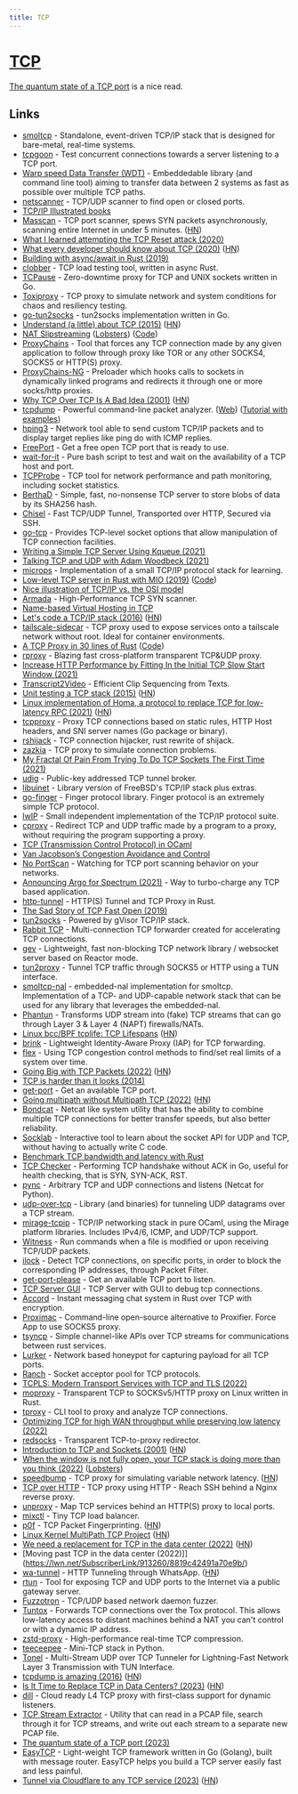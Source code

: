 ```yaml
---
title: TCP
---
```


# [TCP](https://en.wikipedia.org/wiki/Transmission_Control_Protocol)

[The quantum state of a TCP port](https://blog.cloudflare.com/the-quantum-state-of-a-tcp-port/) is a nice read.

## Links

- [smoltcp](https://github.com/smoltcp-rs/smoltcp) - Standalone, event-driven TCP/IP stack that is designed for bare-metal, real-time systems.
- [tcpgoon](https://github.com/dachad/tcpgoon) - Test concurrent connections towards a server listening to a TCP port.
- [Warp speed Data Transfer (WDT)](https://github.com/facebook/wdt) - Embeddedable library (and command line tool) aiming to transfer data between 2 systems as fast as possible over multiple TCP paths.
- [netscanner](https://github.com/R4yGM/netscanner) - TCP/UDP scanner to find open or closed ports.
- [TCP/IP Illustrated books](https://en.wikipedia.org/wiki/TCP/IP_Illustrated)
- [Masscan](https://github.com/robertdavidgraham/masscan) - TCP port scanner, spews SYN packets asynchronously, scanning entire Internet in under 5 minutes. ([HN](https://news.ycombinator.com/item?id=28682986))
- [What I learned attempting the TCP Reset attack (2020)](http://squidarth.com/article/networking/2020/05/03/tcp-resets.html)
- [What every developer should know about TCP (2020)](https://robertovitillo.com/what-every-developer-should-know-about-tcp/) ([HN](https://news.ycombinator.com/item?id=23177607))
- [Building with async/await in Rust (2019)](https://ragona.com/posts/clobber_async_await)
- [clobber](https://github.com/ragona/clobber) - TCP load testing tool, written in async Rust.
- [TCPause](https://github.com/innogames/tcpause) - Zero-downtime proxy for TCP and UNIX sockets written in Go.
- [Toxiproxy](https://github.com/Shopify/toxiproxy) - TCP proxy to simulate network and system conditions for chaos and resiliency testing.
- [go-tun2socks](https://github.com/eycorsican/go-tun2socks) - tun2socks implementation written in Go.
- [Understand (a little) about TCP (2015)](https://jvns.ca/blog/2015/11/21/why-you-should-understand-a-little-about-tcp/) ([HN](https://news.ycombinator.com/item?id=24917460))
- [NAT Slipstreaming](https://samy.pl/slipstream/) ([Lobsters](https://lobste.rs/s/dbzbfo/nat_slipstreaming)) ([Code](https://github.com/samyk/slipstream))
- [ProxyChains](https://github.com/haad/proxychains) - Tool that forces any TCP connection made by any given application to follow through proxy like TOR or any other SOCKS4, SOCKS5 or HTTP(S) proxy.
- [ProxyChains-NG](https://github.com/rofl0r/proxychains-ng) - Preloader which hooks calls to sockets in dynamically linked programs and redirects it through one or more socks/http proxies.
- [Why TCP Over TCP Is A Bad Idea (2001)](http://sites.inka.de/~bigred/devel/tcp-tcp.html) ([HN](https://news.ycombinator.com/item?id=25080693))
- [tcpdump](https://github.com/the-tcpdump-group/tcpdump) - Powerful command-line packet analyzer. ([Web](https://www.tcpdump.org/)) ([Tutorial with examples](https://danielmiessler.com/study/tcpdump/))
- [hping3](https://github.com/antirez/hping) - Network tool able to send custom TCP/IP packets and to display target replies like ping do with ICMP replies.
- [FreePort](https://github.com/phayes/freeport) - Get a free open TCP port that is ready to use.
- [wait-for-it](https://github.com/vishnubob/wait-for-it) - Pure bash script to test and wait on the availability of a TCP host and port.
- [TCPProbe](https://github.com/mehrdadrad/tcpprobe) - TCP tool for network performance and path monitoring, including socket statistics.
- [BerthaD](https://github.com/bertha/berthad) - Simple, fast, no-nonsense TCP server to store blobs of data by its SHA256 hash.
- [Chisel](https://github.com/jpillora/chisel) - Fast TCP/UDP Tunnel, Transported over HTTP, Secured via SSH.
- [go-tcp](https://github.com/mikioh/tcp) - Provides TCP-level socket options that allow manipulation of TCP connection facilities.
- [Writing a Simple TCP Server Using Kqueue (2021)](https://dev.to/frosnerd/writing-a-simple-tcp-server-using-kqueue-cah)
- [Talking TCP and UDP with Adam Woodbeck (2021)](https://changelog.com/gotime/176)
- [microps](https://github.com/pandax381/microps) - Implementation of a small TCP/IP protocol stack for learning.
- [Low-level TCP server in Rust with MIO (2019)](https://sergey-melnychuk.github.io/2019/08/01/rust-mio-tcp-server/) ([Code](https://github.com/sergey-melnychuk/mio-tcp-server))
- [Nice illustration of TCP/IP vs. the OSI model](https://twitter.com/rtzll/status/1391459216771145728)
- [Armada](https://github.com/resyncgg/armada) - High-Performance TCP SYN scanner.
- [Name-based Virtual Hosting in TCP](http://www.litech.org/~brian/tcphosts/paper.html)
- [Let's code a TCP/IP stack (2016)](https://www.saminiir.com/lets-code-tcp-ip-stack-1-ethernet-arp/) ([HN](https://news.ycombinator.com/item?id=27654182))
- [tailscale-sidecar](https://github.com/markpash/tailscale-sidecar) - TCP proxy used to expose services onto a tailscale network without root. Ideal for container environments.
- [A TCP Proxy in 30 lines of Rust](https://zmedley.com/tcp-proxy.html) ([Code](https://github.com/ZekeMedley/tcp-proxy))
- [rproxy](https://github.com/glacierx/rproxy) - Blazing fast cross-platform transparent TCP&UDP proxy.
- [Increase HTTP Performance by Fitting In the Initial TCP Slow Start Window (2021)](https://sirupsen.com/napkin/problem-15/)
- [Transcript2Video](http://www.xiongyu.me/projects/transcript2video/) - Efficient Clip Sequencing from Texts.
- [Unit testing a TCP stack (2015)](http://www.snellman.net/blog/archive/2015-07-09-unit-testing-a-tcp-stack/) ([HN](https://news.ycombinator.com/item?id=28311288))
- [Linux implementation of Homa, a protocol to replace TCP for low-latency RPC (2021)](https://www.micahlerner.com/2021/08/29/a-linux-kernel-implementation-of-the-homa-transport-protocol.html) ([HN](https://news.ycombinator.com/item?id=28440542))
- [tcpproxy](https://github.com/inetaf/tcpproxy) - Proxy TCP connections based on static rules, HTTP Host headers, and SNI server names (Go package or binary).
- [rshijack](https://github.com/kpcyrd/rshijack) - TCP connection hijacker, rust rewrite of shijack.
- [zazkia](https://github.com/emicklei/zazkia) - TCP proxy to simulate connection problems.
- [My Fractal Of Pain From Trying To Do TCP Sockets The First Time (2021)](https://rtpg.co/2021/09/29/fractal-of-pain.html)
- [udig](https://github.com/mkmik/udig) - Public-key addressed TCP tunnel broker.
- [libuinet](https://github.com/pkelsey/libuinet) - Library version of FreeBSD's TCP/IP stack plus extras.
- [go-finger](https://github.com/mitchellh/go-finger) - Finger protocol library. Finger protocol is an extremely simple TCP protocol.
- [lwIP](https://github.com/lwip-tcpip/lwip) - Small independent implementation of the TCP/IP protocol suite.
- [cproxy](https://github.com/NOBLES5E/cproxy) - Redirect TCP and UDP traffic made by a program to a proxy, without requiring the program supporting a proxy.
- [TCP (Transmission Control Protocol) in OCaml](https://github.com/roburio/tcp)
- [Van Jacobson’s Congestion Avoidance and Control](http://protocols.netlab.uky.edu/~calvert/classes/571/lectureslides/congestion.pdf)
- [No PortScan](https://git.encryp.ch/g00g1/no-portscan) - Watching for TCP port scanning behavior on your networks.
- [Announcing Argo for Spectrum (2021)](https://blog.cloudflare.com/argo-spectrum/) - Way to turbo-charge any TCP based application.
- [http-tunnel](https://github.com/xnuter/http-tunnel) - HTTP(S) Tunnel and TCP Proxy in Rust.
- [The Sad Story of TCP Fast Open (2019)](https://squeeze.isobar.com/2019/04/11/the-sad-story-of-tcp-fast-open/)
- [tun2socks](https://github.com/xjasonlyu/tun2socks) - Powered by gVisor TCP/IP stack.
- [Rabbit TCP](https://github.com/ihciah/rabbit-tcp) - Multi-connection TCP forwarder created for accelerating TCP connections.
- [gev](https://github.com/Allenxuxu/gev) - Lightweight, fast non-blocking TCP network library / websocket server based on Reactor mode.
- [tun2proxy](https://github.com/blechschmidt/tun2proxy) - Tunnel TCP traffic through SOCKS5 or HTTP using a TUN interface.
- [smoltcp-nal](https://github.com/quartiq/smoltcp-nal) - embedded-nal implementation for smoltcp. Implementation of a TCP- and UDP-capable network stack that can be used for any library that leverages the embedded-nal.
- [Phantun](https://github.com/dndx/phantun) - Transforms UDP stream into (fake) TCP streams that can go through Layer 3 & Layer 4 (NAPT) firewalls/NATs.
- [Linux bcc/BPF tcplife: TCP Lifespans](https://www.brendangregg.com/blog/2016-11-30/linux-bcc-tcplife.html) ([HN](https://news.ycombinator.com/item?id=30171712))
- [brink](https://github.com/jsiebens/brink) - Lightweight Identity-Aware Proxy (IAP) for TCP forwarding.
- [flex](https://github.com/mpenet/flex) - Using TCP congestion control methods to find/set real limits of a system over time.
- [Going Big with TCP Packets (2022)](https://lwn.net/SubscriberLink/884104/89d8ccf8f52ad9dc/) ([HN](https://news.ycombinator.com/item?id=30342926))
- [TCP is harder than it looks (2014)](https://www.snellman.net/blog/archive/2014-11-11-tcp-is-harder-than-it-looks.html)
- [get-port](https://github.com/sindresorhus/get-port) - Get an available TCP port.
- [Going multipath without Multipath TCP (2022)](https://blog.benjojo.co.uk/post/multipath-without-mptcp) ([HN](https://news.ycombinator.com/item?id=30454014))
- [Bondcat](https://github.com/benjojo/bondcat) - Netcat like system utility that has the ability to combine multiple TCP connections for better transfer speeds, but also better reliability.
- [Socklab](https://github.com/drakkar-lig/socklab) - Interactive tool to learn about the socket API for UDP and TCP, without having to actually write C code.
- [Benchmark TCP bandwidth and latency with Rust](https://github.com/LorenzoMartini/rust-tcp-io-perf)
- [TCP Checker](https://github.com/tevino/tcp-shaker) - Performing TCP handshake without ACK in Go, useful for health checking, that is SYN, SYN-ACK, RST.
- [pync](https://github.com/brenw0rth/pync) - Arbitrary TCP and UDP connections and listens (Netcat for Python).
- [udp-over-tcp](https://github.com/mullvad/udp-over-tcp) - Library (and binaries) for tunneling UDP datagrams over a TCP stream.
- [mirage-tcpip](https://github.com/mirage/mirage-tcpip) - TCP/IP networking stack in pure OCaml, using the Mirage platform libraries. Includes IPv4/6, ICMP, and UDP/TCP support.
- [Witness](https://github.com/nolanderc/witness) - Run commands when a file is modified or upon receiving TCP/UDP packets.
- [ilock](https://doc.huc.fr.eu.org/en/monitor/iblock-openbsd/) - Detect TCP connections, on specific ports, in order to block the corresponding IP addresses, through Packet Filter.
- [get-port-please](https://github.com/unjs/get-port-please) - Get an available TCP port to listen.
- [TCP Server GUI](https://github.com/AlexxNB/TCPServerGUI) - TCP Server with GUI to debug tcp connections.
- [Accord](https://github.com/LoipesMas/accord) - Instant messaging chat system in Rust over TCP with encryption.
- [Proximac](https://github.com/csujedihy/proximac) - Command-line open-source alternative to Proxifier. Force App to use SOCKS5 proxy.
- [tsyncp](https://github.com/PoOnesNerfect/tsyncp) - Simple channel-like APIs over TCP streams for communications between rust services.
- [Lurker](https://github.com/m-mizutani/lurker) - Network based honeypot for capturing payload for all TCP ports.
- [Ranch](https://github.com/ninenines/ranch) - Socket acceptor pool for TCP protocols.
- [TCPLS: Modern Transport Services with TCP and TLS (2022)](https://blog.apnic.net/2022/05/24/tcpls-modern-transport-services-with-tcp-and-tls/)
- [moproxy](https://github.com/sorz/moproxy) - Transparent TCP to SOCKSv5/HTTP proxy on Linux written in Rust.
- [tproxy](https://github.com/kevwan/tproxy) - CLI tool to proxy and analyze TCP connections.
- [Optimizing TCP for high WAN throughput while preserving low latency (2022)](https://blog.cloudflare.com/optimizing-tcp-for-high-throughput-and-low-latency/)
- [redsocks](https://github.com/darkk/redsocks) - Transparent TCP-to-proxy redirector.
- [Introduction to TCP and Sockets (2001)](https://www.scottklement.com/rpg/socktut/introduction.html) ([HN](https://news.ycombinator.com/item?id=32160339))
- [When the window is not fully open, your TCP stack is doing more than you think (2022)](https://blog.cloudflare.com/when-the-window-is-not-fully-open-your-tcp-stack-is-doing-more-than-you-think/) ([Lobsters](https://lobste.rs/s/ep23m0/when_window_is_not_fully_open_your_tcp))
- [speedbump](https://github.com/kffl/speedbump) - TCP proxy for simulating variable network latency. ([HN](https://news.ycombinator.com/item?id=32292973))
- [TCP over HTTP](https://github.com/julianbuettner/tcp-over-http) - TCP proxy using HTTP - Reach SSH behind a Nginx reverse proxy.
- [unproxy](https://github.com/losfair/unproxy) - Map TCP services behind an HTTP(S) proxy to local ports.
- [mixctl](https://github.com/inlets/mixctl) - Tiny TCP load balancer.
- [p0f](https://lcamtuf.coredump.cx/p0f3/) - TCP Packet Fingerprinting. ([HN](https://news.ycombinator.com/item?id=32879551))
- [Linux Kernel MultiPath TCP Project](https://www.multipath-tcp.org/) ([HN](https://news.ycombinator.com/item?id=33220975))
- [We need a replacement for TCP in the data center (2022)](https://web.stanford.edu/~ouster/cgi-bin/papers/replaceTcp.pdf) ([HN](https://news.ycombinator.com/item?id=33401480))
- [Moving past TCP in the data center (2022)]](https://lwn.net/SubscriberLink/913260/8819c42491a70e9b/)
- [wa-tunnel](https://github.com/aleixrodriala/wa-tunnel) - HTTP Tunneling through WhatsApp. ([HN](https://news.ycombinator.com/item?id=33568994))
- [rtun](https://github.com/snsinfu/reverse-tunnel) - Tool for exposing TCP and UDP ports to the Internet via a public gateway server.
- [Fuzzotron](https://github.com/denandz/fuzzotron) - TCP/UDP based network daemon fuzzer.
- [Tuntox](https://github.com/gjedeer/tuntox) - Forwards TCP connections over the Tox protocol. This allows low-latency access to distant machines behind a NAT you can't control or with a dynamic IP address.
- [zstd-proxy](https://github.com/fathyb/zstd-proxy) - High-performance real-time TCP compression.
- [teeceepee](https://github.com/jvns/teeceepee) - Mini-TCP stack in Python.
- [Tonel](https://github.com/sabify/tonel) - Multi-Stream UDP over TCP Tunneler for Lightning-Fast Network Layer 3 Transmission with TUN Interface.
- [tcpdump is amazing (2016)](https://jvns.ca/blog/2016/03/16/tcpdump-is-amazing/) ([HN](https://news.ycombinator.com/item?id=34623604))
- [Is It Time to Replace TCP in Data Centers? (2023)](https://blog.ipspace.net/2023/01/data-center-tcp-replacement.html) ([HN](https://news.ycombinator.com/item?id=34871670))
- [dill](https://github.com/fwkz/dill) - Cloud ready L4 TCP proxy with first-class support for dynamic listeners.
- [TCP Stream Extractor](https://github.com/genonullfree/stream-extractor) - Utility that can read in a PCAP file, search through it for TCP streams, and write out each stream to a separate new PCAP file.
- [The quantum state of a TCP port (2023)](https://blog.cloudflare.com/the-quantum-state-of-a-tcp-port/)
- [EasyTCP](https://github.com/DarthPestilane/easytcp) - Light-weight TCP framework written in Go (Golang), built with message router. EasyTCP helps you build a TCP server easily fast and less painful.
- [Tunnel via Cloudflare to any TCP service (2023)](https://iq.thc.org/tunnel-via-cloudflare-to-any-tcp-service) ([HN](https://news.ycombinator.com/item?id=36007310))
